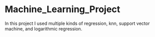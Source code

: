 # Machine_Learning_Project

In this project I used multiple kinds of regression, knn, support vector machine, and logarithmic regression. 
